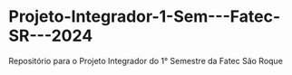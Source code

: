 # Projeto-Integrador-1-Sem---Fatec-SR---2024
Repositório para o Projeto Integrador do 1° Semestre da Fatec São Roque 
